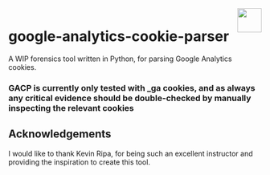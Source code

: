 <img align="right" src="https://i.imgur.com/dKCZEoi.png" width="48">

# google-analytics-cookie-parser
A WIP forensics tool written in Python, for parsing Google Analytics cookies.

### GACP is currently only tested with \_ga cookies, and as always any critical evidence should be double-checked by manually inspecting the relevant cookies

## Acknowledgements
I would like to thank Kevin Ripa, for being such an excellent instructor and providing the inspiration to create this tool.
